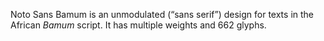 Noto Sans Bamum is an unmodulated (“sans serif”) design for texts in the African _Bamum_ script. It has multiple weights and 662 glyphs.